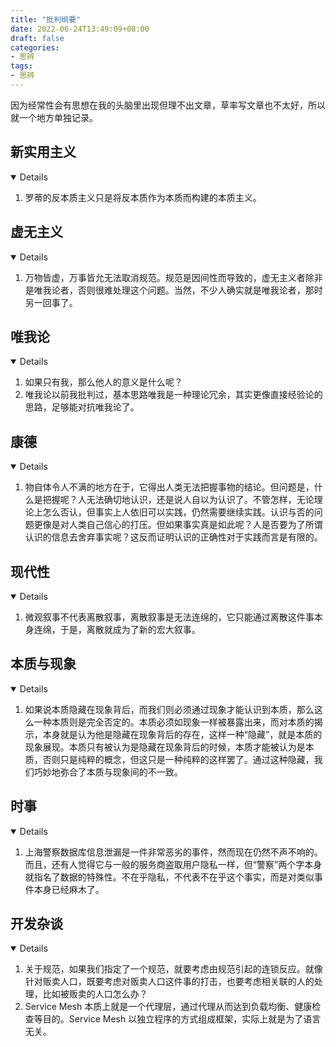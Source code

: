 ```yaml
---
title: "批判纲要"
date: 2022-06-24T13:49:09+08:00
draft: false
categories:
- 思辨
tags:
- 思辨
---
```


因为经常性会有思想在我的头脑里出现但理不出文章，草率写文章也不太好，所以就一个地方单独记录。

## 新实用主义


<details open>

1. 罗蒂的反本质主义只是将反本质作为本质而构建的本质主义。

</details>

## 虚无主义

<details open>

1. 万物皆虚，万事皆允无法取消规范。规范是因间性而导致的，虚无主义者除非是唯我论者，否则很难处理这个问题。当然，不少人确实就是唯我论者，那时另一回事了。

</details>

## 唯我论

<details open>

1. 如果只有我，那么他人的意义是什么呢？
2. 唯我论以前我批判过，基本思路唯我是一种理论冗余，其实更像直接经验论的思路，足够能对抗唯我论了。

</details>

## 康德

<details open>

1. 物自体令人不满的地方在于，它得出人类无法把握事物的结论。但问题是，什么是把握呢？人无法确切地认识，还是说人自以为认识了。不管怎样，无论理论上怎么否认，但事实上人依旧可以实践，仍然需要继续实践。认识与否的问题更像是对人类自己信心的打压。但如果事实真是如此呢？人是否要为了所谓认识的信息去舍弃事实呢？这反而证明认识的正确性对于实践而言是有限的。

</details>

## 现代性

<details open>

1. 微观叙事不代表离散叙事，离散叙事是无法连绵的，它只能通过离散这件事本身连绵，于是，离散就成为了新的宏大叙事。

</details>

## 本质与现象

<details open>

1. 如果说本质隐藏在现象背后，而我们则必须通过现象才能认识到本质，那么这么一种本质则是完全否定的。本质必须如现象一样被暴露出来，而对本质的揭示，本身就是认为他是隐藏在现象背后的存在，这样一种“隐藏”，就是本质的现象展现。本质只有被认为是隐藏在现象背后的时候，本质才能被认为是本质，否则只是纯粹的概念，但这只是一种纯粹的这样罢了。通过这种隐藏，我们巧妙地弥合了本质与现象间的不一致。

</details>

## 时事

<details open>

1. 上海警察数据库信息泄漏是一件非常恶劣的事件，然而现在仍然不声不响的。而且，还有人觉得它与一般的服务商盗取用户隐私一样，但“警察”两个字本身就指名了数据的特殊性。不在乎隐私，不代表不在乎这个事实，而是对类似事件本身已经麻木了。

</details>

## 开发杂谈

<details open>

1. 关于规范，如果我们指定了一个规范，就要考虑由规范引起的连锁反应。就像针对贩卖人口，既要考虑对贩卖人口这件事的打击，也要考虑相关联的人的处理，比如被贩卖的人口怎么办？
2. Service Mesh 本质上就是一个代理层，通过代理从而达到负载均衡、健康检查等目的。Service Mesh 以独立程序的方式组成框架，实际上就是为了语言无关。

</details>
